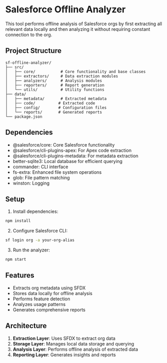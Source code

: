# Salesforce Offline Analyzer

This tool performs offline analysis of Salesforce orgs by first extracting all relevant data locally and then analyzing it without requiring constant connection to the org.

## Project Structure

```
sf-offline-analyzer/
├── src/
│   ├── core/           # Core functionality and base classes
│   ├── extractors/     # Data extraction modules
│   ├── analyzers/      # Analysis modules
│   ├── reporters/      # Report generation
│   └── utils/          # Utility functions
├── data/
│   ├── metadata/       # Extracted metadata
│   ├── code/          # Extracted code
│   ├── config/        # Configuration files
│   └── reports/       # Generated reports
└── package.json
```

## Dependencies

- @salesforce/core: Core Salesforce functionality
- @salesforce/cli-plugins-apex: For Apex code extraction
- @salesforce/cli-plugins-metadata: For metadata extraction
- better-sqlite3: Local database for efficient querying
- commander: CLI interface
- fs-extra: Enhanced file system operations
- glob: File pattern matching
- winston: Logging

## Setup

1. Install dependencies:
```bash
npm install
```

2. Configure Salesforce CLI:
```bash
sf login org -a your-org-alias
```

3. Run the analyzer:
```bash
npm start
```

## Features

- Extracts org metadata using SFDX
- Stores data locally for offline analysis
- Performs feature detection
- Analyzes usage patterns
- Generates comprehensive reports

## Architecture

1. **Extraction Layer**: Uses SFDX to extract org data
2. **Storage Layer**: Manages local data storage and querying
3. **Analysis Layer**: Performs offline analysis of extracted data
4. **Reporting Layer**: Generates insights and reports 